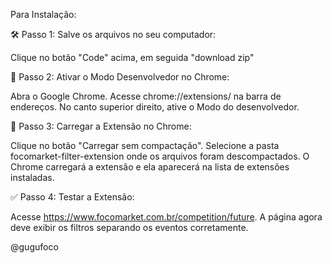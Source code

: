 Para Instalação:

🛠 Passo 1: Salve os arquivos no seu computador:

Clique no botão "Code" acima, em seguida "download zip"

🔧 Passo 2: Ativar o Modo Desenvolvedor no Chrome:

Abra o Google Chrome.
Acesse chrome://extensions/ na barra de endereços.
No canto superior direito, ative o Modo do desenvolvedor.

📂 Passo 3: Carregar a Extensão no Chrome:

Clique no botão "Carregar sem compactação".
Selecione a pasta focomarket-filter-extension onde os arquivos foram descompactados.
O Chrome carregará a extensão e ela aparecerá na lista de extensões instaladas.

✅ Passo 4: Testar a Extensão:

Acesse https://www.focomarket.com.br/competition/future.
A página agora deve exibir os filtros separando os eventos corretamente.


@gugufoco
